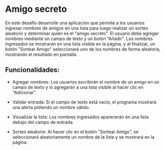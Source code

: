 <h1>Amigo secreto</h1>
En este desafío desarrolle una aplicación que permite a los usuarios ingresar nombres de amigos en una lista para luego realizar un sorteo aleatorio y determinar quién es el "amigo secreto".
El usuario debe agregar nombres mediante un campo de texto y un botón "Añadir".
Los nombres ingresados se mostrarán en una lista visible en la página, y al finalizar, un botón "Sortear Amigo" seleccionará uno de los nombres de forma aleatoria, mostrando el resultado en pantalla.

<h2>Funcionalidades:</h2>

* Agregar nombres: Los usuarios escribirán el nombre de un amigo en un campo de texto y lo agregarán a una lista visible al hacer clic en "Adicionar".

* Validar entrada: Si el campo de texto está vacío, el programa mostrará una alerta pidiendo un nombre válido.

* Visualizar la lista: Los nombres ingresados aparecerán en una lista debajo del campo de entrada.

* Sorteo aleatorio: Al hacer clic en el botón "Sortear Amigo", se seleccionará aleatoriamente un nombre de la lista y se mostrará en la página.
